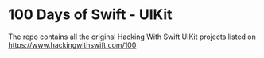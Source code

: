 # 100 Days of Swift - UIKit
The repo contains all the original Hacking With Swift UIKit projects listed on https://www.hackingwithswift.com/100

